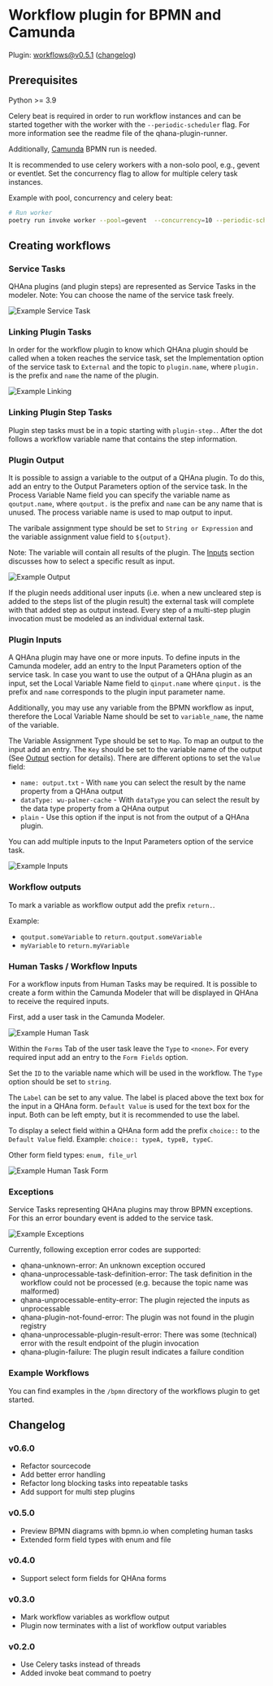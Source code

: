 # Workflow plugin for BPMN and Camunda
Plugin: workflows@v0.5.1 ([changelog](#changelog))


## Prerequisites

Python >= 3.9

Celery beat is required in order to run workflow instances and can be started together with the worker with the
`--periodic-scheduler` flag.
For more information see the readme file of the qhana-plugin-runner.


Additionally, [Camunda](https://camunda.com/) BPMN run is needed.

It is recommended to use celery workers with a non-solo pool, e.g., gevent or eventlet.
Set the concurrency flag to allow for multiple celery task instances.

Example with pool, concurrency and celery beat:

```bash
# Run worker
poetry run invoke worker --pool=gevent  --concurrency=10 --periodic-scheduler
```

## Creating workflows

### Service Tasks

QHAna plugins (and plugin steps) are represented as Service Tasks in the modeler.
Note: You can choose the name of the service task freely.

![Example Service Task](./docs/service-task.png)

### Linking Plugin Tasks

In order for the workflow plugin to know which QHAna plugin should be called when a
token reaches the service task, set the Implementation option of the service task
to `External` and the topic to `plugin.name`, where `plugin.` is the prefix and `name`
the name of the plugin.

![Example Linking](./docs/linking.png)

### Linking Plugin Step Tasks

Plugin step tasks must be in a topic starting with `plugin-step.`. After the dot
follows a workflow variable name that contains the step information.

### Plugin Output

It is possible to assign a variable to the output of a QHAna plugin. To do this,
add an entry to the Output Parameters option of the service task. In the Process
Variable Name field you can specify the variable name as `qoutput.name`, where
`qoutput.` is the prefix and `name` can be any name that is unused. The process
variable name is used to map output to input. 

The varibale assignment type should be set to `String or Expression` and the
variable assignment value field to `${output}`.

Note: The variable will contain all results of the plugin. The [Inputs](#inputs)
section discusses how to select a specific result as input.

![Example Output](./docs/output.png)

If the plugin needs additional user inputs (i.e. when a new uncleared step is added
to the steps list of the plugin result) the external task will complete with that
added step as output instead. Every step of a multi-step plugin invocation must be
modeled as an individual external task. 

### Plugin Inputs

A QHAna plugin may have one or more inputs. To define inputs in the Camunda
modeler, add an entry to the Input Parameters option of the service task.
In case you want to use the output of a QHAna plugin as an input, set the 
Local Variable Name field to `qinput.name` where `qinput.` is
the prefix and `name` corresponds to the plugin input parameter name.

Additionally, you may use any variable from the BPMN workflow as input, therefore
the Local Variable Name should be set to `variable_name`, the name of the variable.

The Variable Assignment Type should be set to `Map`. To map an output to the input
add an entry. The `Key` should be set to the variable name of the output (See 
[Output](#output) section for details). There are different options to set
the `Value` field:

- `name: output.txt` - With `name` you can select the result by the name property 
from a QHAna output
- `dataType: wu-palmer-cache` - With `dataType` you can select the result by the data
type property from a QHAna output
- `plain` - Use this option if the input is not from the output of a QHAna 
plugin.

You can add multiple inputs to the Input Parameters option of the service task.

![Example Inputs](./docs/inputs.png)


### Workflow outputs

To mark a variable as workflow output add the prefix `return.`. 

Example:

- `qoutput.someVariable` to `return.qoutput.someVariable`
- `myVariable` to `return.myVariable`


### Human Tasks / Workflow Inputs

For a workflow inputs from Human Tasks may be required. It is
possible to create a form within the Camunda Modeler that will be displayed
in QHAna to receive the required inputs.

First, add a user task in the Camunda Modeler.

![Example Human Task](./docs/human-task.png)

Within the `Forms` Tab of the user task leave the `Type` to `<none>`. For every
required input add an entry to the `Form Fields` option. 

Set the `ID` to the variable name which will be used in the workflow. The `Type`
option should be set to `string`. 

The `Label` can be set to any value. The label is placed above the text box for the 
input in a QHAna form. `Default Value` is used for the text box for
the input. Both can be left empty, but it is recommended to use the label.

To display a select field within a QHAna form add the prefix `choice::` to the 
`Default Value` field.
Example: `choice:: typeA, typeB, typeC`.

Other form field types: `enum, file_url`

![Example Human Task Form](./docs/human-task-form.png)

### Exceptions

Service Tasks representing QHAna plugins may throw BPMN exceptions. For this
an error boundary event is added to the service task.

![Example Exceptions](./docs/exceptions.png)

Currently, following exception error codes are supported:

- qhana-unknown-error: An unknown exception occured
- qhana-unprocessable-task-definition-error: The task definition in the workflow could not be processed (e.g. because the topic name was malformed)
- qhana-unprocessable-entity-error: The plugin rejected the inputs as unprocessable
- qhana-plugin-not-found-error: The plugin was not found in the plugin registry
- qhana-unprocessable-plugin-result-error: There was some (technical) error with the result endpoint of the plugin invocation
- qhana-plugin-failure: The plugin result indicates a failure condition

### Example Workflows

You can find examples in the `/bpmn` directory of the workflows plugin to get started.

## Changelog

### v0.6.0
- Refactor sourcecode
- Add better error handling
- Refactor long blocking tasks into repeatable tasks
- Add support for multi step plugins

### v0.5.0
- Preview BPMN diagrams with bpmn.io when completing human tasks
- Extended form field types with enum and file

### v0.4.0
- Support select form fields for QHAna forms

### v0.3.0
- Mark workflow variables as workflow output
- Plugin now terminates with a list of workflow output variables

### v0.2.0

- Use Celery tasks instead of threads
- Added invoke beat command to poetry
